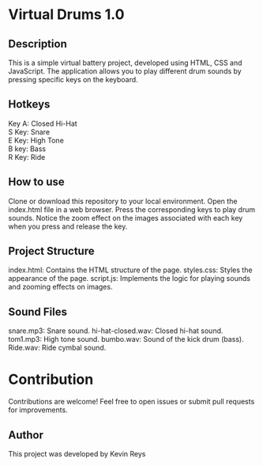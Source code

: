 # Virtual Drums 1.0

## Description
This is a simple virtual battery project, developed using HTML, CSS and JavaScript. The application allows you to play different drum sounds by pressing specific keys on the keyboard.

## Hotkeys
Key A: Closed Hi-Hat <br>
S Key: Snare <br>
E Key: High Tone <br>
B key: Bass <br>
R Key: Ride <br>

##  How to use
Clone or download this repository to your local environment.
Open the index.html file in a web browser.
Press the corresponding keys to play drum sounds.
Notice the zoom effect on the images associated with each key when you press and release the key.

## Project Structure
index.html: Contains the HTML structure of the page.
styles.css: Styles the appearance of the page.
script.js: Implements the logic for playing sounds and zooming effects on images.

## Sound Files
snare.mp3: Snare sound.
hi-hat-closed.wav: Closed hi-hat sound.
tom1.mp3: High tone sound.
bumbo.wav: Sound of the kick drum (bass).
Ride.wav: Ride cymbal sound.

# Contribution
Contributions are welcome! Feel free to open issues or submit pull requests for improvements.

## Author
This project was developed by Kevin Reys
